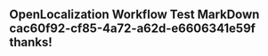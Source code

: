 <properties
ms.topic="hero-topic"
ms.test1="hero-topic"
ms.test2="test"/>


## OpenLocalization Workflow Test MarkDown cac60f92-cf85-4a72-a62d-e6606341e59f thanks!



<!--HONumber=Aug16_HO1-->



